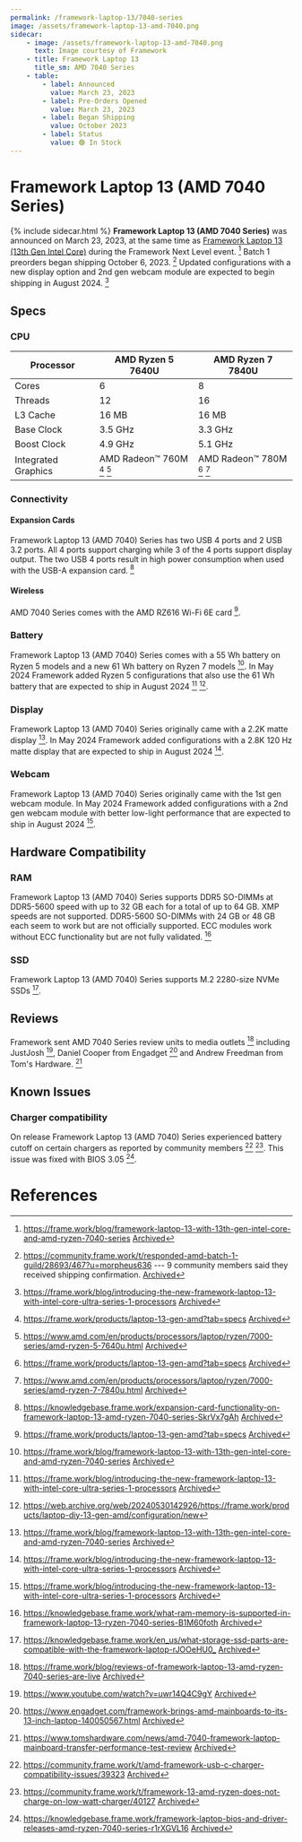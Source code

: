 ```yaml
---
permalink: /framework-laptop-13/7040-series
image: /assets/framework-laptop-13-amd-7040.png
sidecar:
    - image: /assets/framework-laptop-13-amd-7040.png
      text: Image courtesy of Framework
    - title: Framework Laptop 13
      title_sm: AMD 7040 Series
    - table:
        - label: Announced
          value: March 23, 2023
        - label: Pre-Orders Opened
          value: March 23, 2023
        - label: Began Shipping
          value: October 2023
        - label: Status
          value: 🟢 In Stock
---
```

# Framework Laptop 13 (AMD 7040 Series)
{% include sidecar.html %}
**Framework Laptop 13 (AMD 7040 Series)** was announced on March 23, 2023, at the same time as [Framework Laptop 13 (13th Gen Intel Core)](/framework-laptop-13/13th-gen) during the Framework Next Level event. [^1] Batch 1 preorders began shipping October 6, 2023. [^2] Updated configurations with a new display option and 2nd gen webcam module are expected to begin shipping in August 2024. [^16]

## Specs
### CPU

| Processor           | AMD Ryzen 5 7640U          | AMD Ryzen 7 7840U          |
| ------------------- | -------------------------- | -------------------------- |
| Cores               | 6                          | 8                          |
| Threads             | 12                         | 16                         |                        
| L3 Cache            | 16 MB                      | 16 MB                      |
| Base Clock          | 3.5 GHz                    | 3.3 GHz                    |
| Boost Clock         | 4.9 GHz                    | 5.1 GHz                    |
| Integrated Graphics | AMD Radeon™ 760M [^7] [^8] | AMD Radeon™ 780M [^7] [^9] |

### Connectivity
#### Expansion Cards
Framework Laptop 13 (AMD 7040) Series has two USB 4 ports and 2 USB 3.2 ports. All 4 ports support charging while 3 of the 4 ports support display output. The two USB 4 ports result in high power consumption when used with the USB-A expansion card. [^10]

#### Wireless
AMD 7040 Series comes with the AMD RZ616 Wi-Fi 6E card [^7].

### Battery
Framework Laptop 13 (AMD 7040) Series comes with a 55 Wh battery on Ryzen 5 models and a new 61 Wh battery on Ryzen 7 models [^1]. In May 2024 Framework added Ryzen 5 configurations that also use the 61 Wh battery that are expected to ship in August 2024 [^16] [^17].

### Display
Framework Laptop 13 (AMD 7040) Series originally came with a 2.2K matte display [^1]. In May 2024 Framework added configurations with a 2.8K 120 Hz matte display that are expected to ship in August 2024 [^16].

### Webcam 
Framework Laptop 13 (AMD 7040) Series originally came with the 1st gen webcam module. In May 2024 Framework added configurations with a 2nd gen webcam module with better low-light performance that are expected to ship in August 2024 [^16].

## Hardware Compatibility
### RAM
Framework Laptop 13 (AMD 7040) Series supports DDR5 SO-DIMMs at DDR5-5600 speed with up to 32 GB each for a total of up to 64 GB. XMP speeds are not supported. DDR5-5600 SO-DIMMs with 24 GB or 48 GB each seem to work but are not officially supported. ECC modules work without ECC functionality but are not fully validated. [^11]

### SSD
Framework Laptop 13 (AMD 7040) Series supports M.2 2280-size NVMe SSDs [^12].

## Reviews
Framework sent AMD 7040 Series review units to media outlets [^3] including JustJosh [^4], Daniel Cooper from Engadget [^5] and Andrew Freedman from Tom's Hardware. [^6]
## Known Issues
### Charger compatibility
On release Framework Laptop 13 (AMD 7040) Series experienced battery cutoff on certain chargers as reported by community members [^13] [^14]. This issue was fixed with BIOS 3.05 [^15].

# References
[^1]: <https://frame.work/blog/framework-laptop-13-with-13th-gen-intel-core-and-amd-ryzen-7040-series> [Archived](http://web.archive.org/web/20250110181421/https://frame.work/blog/framework-laptop-13-with-13th-gen-intel-core-and-amd-ryzen-7040-series) 
[^2]: <https://community.frame.work/t/responded-amd-batch-1-guild/28693/467?u=morpheus636> --- 9 community members said they received shipping confirmation. [Archived](http://web.archive.org/web/20250110182414/https://community.frame.work/t/responded-amd-batch-1-guild/28693/467?u=morpheus636) 
[^3]: <https://frame.work/blog/reviews-of-framework-laptop-13-amd-ryzen-7040-series-are-live> [Archived](http://web.archive.org/web/20241217191619/https://frame.work/blog/reviews-of-framework-laptop-13-amd-ryzen-7040-series-are-live) 
[^4]: <https://www.youtube.com/watch?v=uwr14Q4C9gY> [Archived](https://web.archive.org/web/20250110213259/https://www.youtube.com/watch?v=uwr14Q4C9gY) 
[^5]: <https://www.engadget.com/framework-brings-amd-mainboards-to-its-13-inch-laptop-140050567.html> [Archived](http://web.archive.org/web/20240529204046/https://www.engadget.com/framework-brings-amd-mainboards-to-its-13-inch-laptop-140050567.html) 
[^6]: <https://www.tomshardware.com/news/amd-7040-framework-laptop-mainboard-transfer-performance-test-review> [Archived](http://web.archive.org/web/20250110171227/https://www.tomshardware.com/news/amd-7040-framework-laptop-mainboard-transfer-performance-test-review) 
[^7]: <https://frame.work/products/laptop-13-gen-amd?tab=specs> [Archived](http://web.archive.org/web/20241217192235/https://frame.work/products/laptop-13-gen-amd?tab=specs) 
[^8]: <https://www.amd.com/en/products/processors/laptop/ryzen/7000-series/amd-ryzen-5-7640u.html> [Archived](http://web.archive.org/web/20241206211415/https://www.amd.com/en/products/processors/laptop/ryzen/7000-series/amd-ryzen-5-7640u.html) 
[^9]: <https://www.amd.com/en/products/processors/laptop/ryzen/7000-series/amd-ryzen-7-7840u.html> [Archived](http://web.archive.org/web/20250110063516/https://www.amd.com/en/products/processors/laptop/ryzen/7000-series/amd-ryzen-7-7840u.html) 
[^10]: <https://knowledgebase.frame.work/expansion-card-functionality-on-framework-laptop-13-amd-ryzen-7040-series-SkrVx7gAh> [Archived](http://web.archive.org/web/20250110172228/https://knowledgebase.frame.work/expansion-card-functionality-on-framework-laptop-13-amd-ryzen-7040-series-SkrVx7gAh) 
[^11]: <https://knowledgebase.frame.work/what-ram-memory-is-supported-in-framework-laptop-13-ryzen-7040-series-B1M60foth> [Archived](http://web.archive.org/web/20250110172257/https://knowledgebase.frame.work/what-ram-memory-is-supported-in-framework-laptop-13-ryzen-7040-series-B1M60foth) 
[^12]: <https://knowledgebase.frame.work/en_us/what-storage-ssd-parts-are-compatible-with-the-framework-laptop-rJOOeHU0_> [Archived](https://web.archive.org/web/20250110215023/https://knowledgebase.frame.work/en_us/what-storage-ssd-parts-are-compatible-with-the-framework-laptop-rJOOeHU0_) 
[^13]: <https://community.frame.work/t/amd-framework-usb-c-charger-compatibility-issues/39323> [Archived](http://web.archive.org/web/20250110172401/https://community.frame.work/t/amd-framework-usb-c-charger-compatibility-issues/39323) 
[^14]: <https://community.frame.work/t/framework-13-amd-ryzen-does-not-charge-on-low-watt-charger/40127> [Archived](http://web.archive.org/web/20250110071834/https://community.frame.work/t/framework-13-amd-ryzen-does-not-charge-on-low-watt-charger/40127) 
[^15]: <https://knowledgebase.frame.work/framework-laptop-bios-and-driver-releases-amd-ryzen-7040-series-r1rXGVL16> [Archived](https://web.archive.org/web/20250110174013/https://knowledgebase.frame.work/en_us/framework-laptop-13-bios-and-driver-releases-amd-ryzen-7040-series-r1rXGVL16) 
[^16]: <https://frame.work/blog/introducing-the-new-framework-laptop-13-with-intel-core-ultra-series-1-processors> [Archived](http://web.archive.org/web/20250110174141/https://frame.work/blog/introducing-the-new-framework-laptop-13-with-intel-core-ultra-series-1-processors) 
[^17]: <https://web.archive.org/web/20240530142926/https://frame.work/products/laptop-diy-13-gen-amd/configuration/new>
